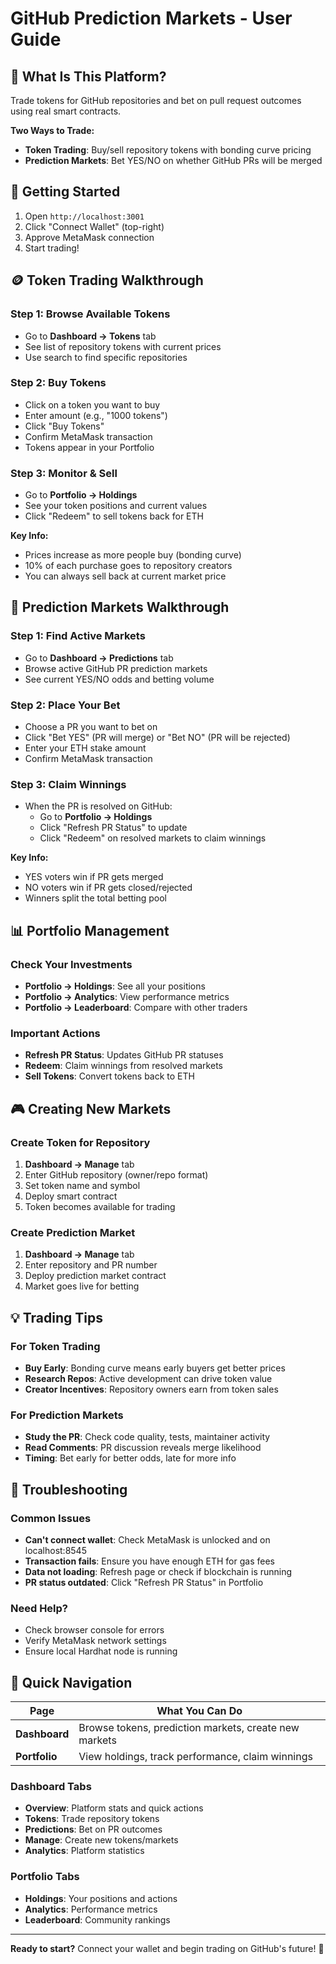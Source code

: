 # GitHub Prediction Markets - User Guide

## 🎯 What Is This Platform?

Trade tokens for GitHub repositories and bet on pull request outcomes using real smart contracts.

**Two Ways to Trade:**

- **Token Trading**: Buy/sell repository tokens with bonding curve pricing
- **Prediction Markets**: Bet YES/NO on whether GitHub PRs will be merged

## 🚀 Getting Started

1. Open `http://localhost:3001`
2. Click "Connect Wallet" (top-right)
3. Approve MetaMask connection
4. Start trading!

## 🪙 Token Trading Walkthrough

### Step 1: Browse Available Tokens

- Go to **Dashboard → Tokens** tab
- See list of repository tokens with current prices
- Use search to find specific repositories

### Step 2: Buy Tokens

- Click on a token you want to buy
- Enter amount (e.g., "1000 tokens")
- Click "Buy Tokens"
- Confirm MetaMask transaction
- Tokens appear in your Portfolio

### Step 3: Monitor & Sell

- Go to **Portfolio → Holdings**
- See your token positions and current values
- Click "Redeem" to sell tokens back for ETH

**Key Info:**

- Prices increase as more people buy (bonding curve)
- 10% of each purchase goes to repository creators
- You can always sell back at current market price

## 🎯 Prediction Markets Walkthrough

### Step 1: Find Active Markets

- Go to **Dashboard → Predictions** tab
- Browse active GitHub PR prediction markets
- See current YES/NO odds and betting volume

### Step 2: Place Your Bet

- Choose a PR you want to bet on
- Click "Bet YES" (PR will merge) or "Bet NO" (PR will be rejected)
- Enter your ETH stake amount
- Confirm MetaMask transaction

### Step 3: Claim Winnings

- When the PR is resolved on GitHub:
  - Go to **Portfolio → Holdings**
  - Click "Refresh PR Status" to update
  - Click "Redeem" on resolved markets to claim winnings

**Key Info:**

- YES voters win if PR gets merged
- NO voters win if PR gets closed/rejected
- Winners split the total betting pool

## 📊 Portfolio Management

### Check Your Investments

- **Portfolio → Holdings**: See all your positions
- **Portfolio → Analytics**: View performance metrics
- **Portfolio → Leaderboard**: Compare with other traders

### Important Actions

- **Refresh PR Status**: Updates GitHub PR statuses
- **Redeem**: Claim winnings from resolved markets
- **Sell Tokens**: Convert tokens back to ETH

## 🎮 Creating New Markets

### Create Token for Repository

1. **Dashboard → Manage** tab
2. Enter GitHub repository (owner/repo format)
3. Set token name and symbol
4. Deploy smart contract
5. Token becomes available for trading

### Create Prediction Market

1. **Dashboard → Manage** tab
2. Enter repository and PR number
3. Deploy prediction market contract
4. Market goes live for betting

## 💡 Trading Tips

### For Token Trading

- **Buy Early**: Bonding curve means early buyers get better prices
- **Research Repos**: Active development can drive token value
- **Creator Incentives**: Repository owners earn from token sales

### For Prediction Markets

- **Study the PR**: Check code quality, tests, maintainer activity
- **Read Comments**: PR discussion reveals merge likelihood
- **Timing**: Bet early for better odds, late for more info

## 🔧 Troubleshooting

### Common Issues

- **Can't connect wallet**: Check MetaMask is unlocked and on localhost:8545
- **Transaction fails**: Ensure you have enough ETH for gas fees
- **Data not loading**: Refresh page or check if blockchain is running
- **PR status outdated**: Click "Refresh PR Status" in Portfolio

### Need Help?

- Check browser console for errors
- Verify MetaMask network settings
- Ensure local Hardhat node is running

## 📱 Quick Navigation

| Page | What You Can Do |
|------|----------------|
| **Dashboard** | Browse tokens, prediction markets, create new markets |
| **Portfolio** | View holdings, track performance, claim winnings |

### Dashboard Tabs

- **Overview**: Platform stats and quick actions
- **Tokens**: Trade repository tokens
- **Predictions**: Bet on PR outcomes  
- **Manage**: Create new tokens/markets
- **Analytics**: Platform statistics

### Portfolio Tabs

- **Holdings**: Your positions and actions
- **Analytics**: Performance metrics
- **Leaderboard**: Community rankings

---

**Ready to start?** Connect your wallet and begin trading on GitHub's future! 🚀
